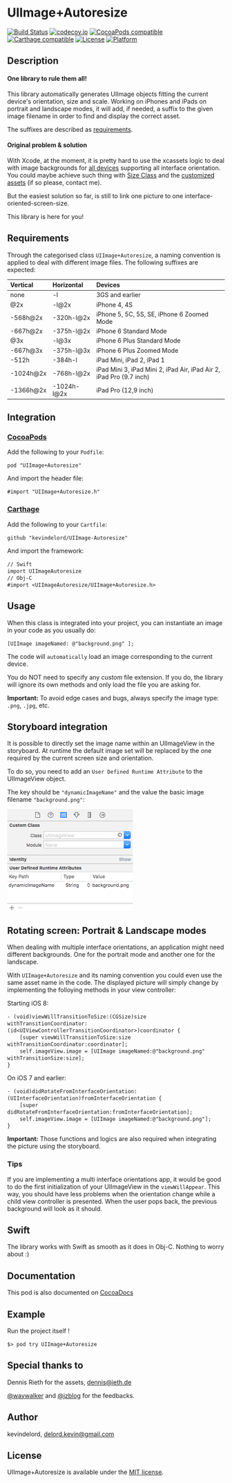 # UIImage+Autoresize

[![Build Status](https://travis-ci.org/kevindelord/UIImage-Autoresize.svg?branch=master)](https://travis-ci.org/kevindelord/UIImage-Autoresize)
[![codecov.io](https://codecov.io/github/kevindelord/UIImage-Autoresize/coverage.svg)](https://codecov.io/gh/kevindelord/UIImage-Autoresize)
[![CocoaPods compatible](https://img.shields.io/cocoapods/v/UIImage+Autoresize.svg?style=flat)](http://cocoadocs.org/docsets/UIImage+Autoresize)
[![Carthage compatible](https://img.shields.io/badge/Carthage-compatible-4BC51D.svg?style=flat)](https://github.com/kevindelord/UIImage-Autoresize)
[![License](https://img.shields.io/cocoapods/l/UIImage+Autoresize.svg?style=flat)](http://cocoadocs.org/docsets/UIImage+Autoresize)
[![Platform](https://img.shields.io/cocoapods/p/UIImage+Autoresize.svg?style=flat)](http://cocoadocs.org/docsets/UIImage+Autoresize)

## Description

#### One library to rule them all!

This library automatically generates UIImage objects fitting the current device's orientation, size and scale.
Working on iPhones and iPads on portrait and landscape modes, it will add, if needed, a suffix to the given image filename in order to find and display the correct asset.

The suffixes are described as [requirements](https://github.com/kevindelord/UIImage-Autoresize/tree/master#requirements).

#### Original problem & solution

With Xcode, at the moment, it is pretty hard to use the xcassets logic to deal with image backgrounds for [all devices](http://www.paintcodeapp.com/news/ultimate-guide-to-iphone-resolutions) supporting all interface orientation.
You could maybe achieve such thing with [Size Class](https://developer.apple.com/library/ios/recipes/xcode_help-IB_adaptive_sizes/chapters/SelectingASizeClass.html) and the [customized assets](https://developer.apple.com/library/ios/recipes/xcode_help-image_catalog-1.0/chapters/CustomizingImageSetsforSizeClasses.html) (if so please, contact me).

But the easiest solution so far, is still to link one picture to one interface-oriented-screen-size.

This library is here for you!

## Requirements

Through the categorised class `UIImage+Autoresize`, a naming convention is applied to deal with different image files.
The following suffixes are expected:

| Vertical    | Horizontal  | Devices |
|:------------|:------------|:---------|
| none        | -l          | 3GS and earlier |
| @2x         | -l@2x       | iPhone 4, 4S |
| -568h@2x    | -320h-l@2x  | iPhone 5, 5C, 5S, SE, iPhone 6 Zoomed Mode |
| -667h@2x    | -375h-l@2x  | iPhone 6 Standard Mode |
| @3x         | -l@3x       | iPhone 6 Plus Standard Mode |
| -667h@3x    | -375h-l@3x  | iPhone 6 Plus Zoomed Mode |
| -512h       | -384h-l     | iPad Mini, iPad 2, iPad 1 |
| -1024h@2x   | -768h-l@2x  | iPad Mini 3, iPad Mini 2, iPad Air, iPad Air 2, iPad Pro (9.7 inch) |
| -1366h@2x   | -1024h-l@2x | iPad Pro (12,9 inch) |

## Integration

### [CocoaPods](http://cocoapods.org)

Add the following to your `Podfile`:

    pod "UIImage+Autoresize"

And import the header file:

    #import "UIImage+Autoresize.h"

### [Carthage](https://github.com/Carthage/Carthage)

Add the following to your `Cartfile`:

    github "kevindelord/UIImage-Autoresize"

And import the framework:

    // Swift
    import UIImageAutoresize
    // Obj-C
    #import <UIImageAutoresize/UIImage+Autoresize.h>

## Usage

When this class is integrated into your project, you can instantiate an image in your code as you usually do:

    [UIImage imageNamed: @"background.png" ];

The code will `automatically` load an image corresponding to the current device.

You do NOT need to specify any _custom_ file extension.
If you do, the library will ignore its own methods and only load the file you are asking for.

**Important:** To avoid edge cases and bugs, always specify the image type: `.png`, `.jpg`, etc. 

## Storyboard integration

It is possible to directly set the image name within an UIImageView in the storyboard. At runtime the default image set will be replaced by the one required by the current screen size and orientation.

To do so, you need to add an `User Defined Runtime Attribute` to the UIImageView object.

The key should be `"dynamicImageName"` and the value the basic image filename `"background.png"`:

![User Defined Runtime Attributes](Resources/userDefinedImageName.png)

## Rotating screen: Portrait & Landscape modes

When dealing with multiple interface orientations, an application might need different backgrounds.
One for the portrait mode and another one for the landscape.

With `UIImage+Autoresize` and its naming convention you could even use the same asset name in the code.
The displayed picture will simply change by implementing the folloying methods in your view controller:

Starting iOS 8:

    - (void)viewWillTransitionToSize:(CGSize)size withTransitionCoordinator:(id<UIViewControllerTransitionCoordinator>)coordinator {
        [super viewWillTransitionToSize:size withTransitionCoordinator:coordinator];
        self.imageView.image = [UIImage imageNamed:@"background.png" withTransitionSize:size];
    }

On iOS 7 and earlier:

    - (void)didRotateFromInterfaceOrientation:(UIInterfaceOrientation)fromInterfaceOrientation {
        [super didRotateFromInterfaceOrientation:fromInterfaceOrientation];
        self.imageView.image = [UIImage imageNamed:@"background.png"];
    }

**Important:**  Those functions and logics are also required when integrating the picture using the storyboard.

### Tips

If you are implementing a multi interface orientations app, it would be good to do the first initialization of your UIImageView in the `viewWillAppear`.
This way, you should have less problems when the orientation change while a child view controller is presented.
When the user pops back, the previous background will look as it should.

## Swift

The library works with Swift as smooth as it does in Obj-C. Nothing to worry about :)

## Documentation

This pod is also documented on [CocoaDocs](http://cocoadocs.org/docsets/UIImage+Autoresize)

## Example

Run the project itself !

	$> pod try UIImage+Autoresize

## Special thanks to

Dennis Rieth for the assets, dennis@ieth.de

[@waywalker](https://github.com/waywalker) and [@jzblog](https://github.com/jzblog) for the feedbacks.

## Author

kevindelord, delord.kevin@gmail.com

## License

UIImage+Autoresize is available under the [MIT license](https://github.com/kevindelord/UIImage-Autoresize/blob/master/LICENSE).
